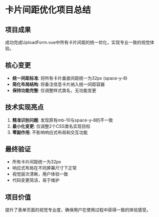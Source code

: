 # 卡片间距优化项目总结

## 项目成果
成功完成UploadForm.vue中所有卡片间距的统一优化，实现专业一致的视觉体验。

## 核心变更
- **统一间距标准**: 将所有卡片垂直间距统一为32px (space-y-8)
- **简化布局结构**: 将备注信息卡片纳入统一间距容器
- **保持功能完整**: 仅调整样式类名，无功能变更

## 技术实现亮点
1. **精准识别问题**: 发现原有mb-10与space-y-8的不一致
2. **最小化变更**: 仅调整2个CSS类名实现目标
3. **零副作用**: 不影响响应式布局和交互功能

## 最终验证
- 所有卡片间距统一为32px
- 响应式布局在不同屏幕尺寸下正常
- 视觉层次清晰，用户体验一致
- 代码变更简洁，易于维护

## 项目价值
提升了表单页面的视觉专业度，确保用户在使用过程中获得一致的体验感受。